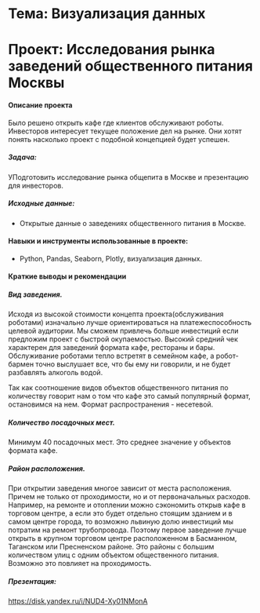 # Тема: Визуализация данных

# Проект: Исследования рынка заведений общественного питания Москвы

#### Описание проекта 
Было решено открыть кафе где клиентов обслуживают роботы. Инвесторов интересует текущее положение дел на рынке. Они хотят понять насколько проект с подобной концепцией будет успешен.

##### Задача:

УПодготовить исследование рынка общепита в Москве и презентацию для инвесторов.

##### Исходные данные:

* Открытые данные о заведениях общественного питания в Москве.


#### Навыки и инструменты использованные в проекте:
* Python, Pandas, Seaborn, Plotly, визуализация данных.



#### Краткие выводы и рекомендации

##### Вид заведения.

Исходя из высокой стоимости концепта проекта(обслуживания роботами) изначально лучше ориентироваться на платежеспособность целевой аудитории. Мы сможем привлечь больше инвестиций если предложим проект с быстрой окупаемостью. Высокий средний чек характерен для заведений формата кафе, рестораны и бары. Обслуживание роботами тепло встретят в семейном кафе, а робот-бармен точно выслушает все, что бы ему ни говорили, и не будет разбавлять алкоголь водой.

Так как соотношение видов объектов общественного питания по количеству говорит нам о том что кафе это самый популярный формат, остановимся на нем. Формат распространения - несетевой.

##### Количество посадочных мест.

Минимум 40 посадочных мест. Это среднее значение у объектов формата кафе.

##### Район расположения.

При открытии заведения многое зависит от места расположения. Причем не только от проходимости, но и от первоначальных расходов. Например, на ремонте и отоплении можно сэкономить открыв кафе в торговом центре, а если это будет отдельно стоящим зданием и в самом центре города, то возможно львиную долю инвестиций мы потратим на ремонт трубопровода. Поэтому первое заведение лучше открыть в крупном торговом центре расположенном в Басманном, Таганском или Пресненском районе. Это районы с большим количеством улиц с одним объектом общественного питания. Возможно это повлияет на проходимость.



##### Презентация: 
https://disk.yandex.ru/i/NUD4-Xy01NMonA